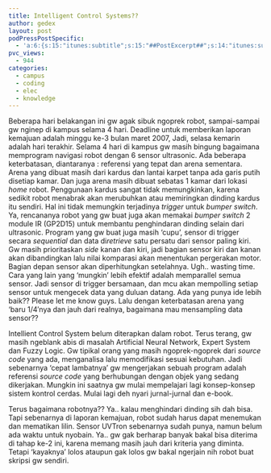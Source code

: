 ```yaml
---
title: Intelligent Control Systems??
author: gedex
layout: post
podPressPostSpecific:
  - 'a:6:{s:15:"itunes:subtitle";s:15:"##PostExcerpt##";s:14:"itunes:summary";s:15:"##PostExcerpt##";s:15:"itunes:keywords";s:17:"##WordPressCats##";s:13:"itunes:author";s:10:"##Global##";s:15:"itunes:explicit";s:2:"No";s:12:"itunes:block";s:2:"No";}'
pvc_views:
  - 944
categories:
  - campus
  - coding
  - elec
  - knowledge
---
```


Beberapa hari belakangan ini gw agak sibuk ngoprek robot, sampai-sampai gw nginep di kampus selama 4 hari. Deadline untuk memberikan laporan kemajuan adalah minggu ke-3 bulan maret 2007, Jadi, selasa kemarin adalah hari terakhir. Selama 4 hari di kampus gw masih bingung bagaimana memprogram navigasi robot dengan 6 sensor ultrasonic. Ada beberapa keterbatasan, diantaranya : referensi yang tepat dan arena sementara. Arena yang dibuat masih dari kardus dan lantai karpet tanpa ada garis putih disetiap kamar. Dan juga arena masih dibuat sebatas 1 kamar dari lokasi *home* robot. Penggunaan kardus sangat tidak memungkinkan, karena sedikit robot menabrak akan merubuhkan atau memiringkan dinding kardus itu sendiri. Hal ini tidak memungkin terjadinya *trigger* untuk *bumper switch*. Ya, rencananya robot yang gw buat juga akan memakai *bumper switch* 2 module IR (GP2D15) untuk membantu penghindaran dinding selain dari ultrasonic. Program yang gw buat juga masih ‘cupu’, sensor di trigger secara *sequential* dan data di*retrieve* satu persatu dari sensor paling kiri. Gw masih prioritaskan *side* kanan dan kiri, jadi bagian sensor kiri dan kanan akan dibandingkan lalu nilai komparasi akan menentukan pergerakan motor. Bagian depan sensor akan diperhitungkan setelahnya. Ugh.. wasting time. Cara yang lain yang ‘mungkin’ lebih efektif adalah memparallel semua sensor. Jadi sensor di trigger bersamaan, dan mcu akan mempolling setiap sensor untuk mengecek data yang duluan datang. Ada yang punya ide lebih baik?? Please let me know guys. Lalu dengan keterbatasan arena yang ‘baru 1/4′nya dan jauh dari realnya, bagaimana mau mensampling data sensor??

Intellient Control System belum diterapkan dalam robot. Terus terang, gw masih ngeblank abis di masalah Artificial Neural Network, Expert System dan Fuzzy Logic. Gw tipikal orang yang masih ngoprek-ngoprek dari *source code* yang ada, menganalisa lalu memodifikasi sesuai kebutuhan. Jadi sebenarnya ‘cepat lambatnya’ gw mengerjakan sebuah program adalah referensi *source code* yang berhubungan dengan objek yang sedang dikerjakan. Mungkin ini saatnya gw mulai mempelajari lagi konsep-konsep sistem kontrol cerdas. Mulai lagi deh nyari jurnal-jurnal dan e-book.

Terus bagaimana robotnya?? Ya.. kalau menghindari dinding sih dah bisa. Tapi sebenarnya di laporan kemajuan, robot sudah harus dapat menemukan dan mematikan lilin. Sensor UVTron sebenarnya sudah punya, namun belum ada waktu untuk nyobain. Ya.. gw gak berharap banyak bakal bisa diterima di tahap ke-2 ini, karena memang masih jauh dari kriteria yang diminta. Tetapi ‘kayaknya’ lolos ataupun gak lolos gw bakal ngerjain nih robot buat skripsi gw sendiri.
